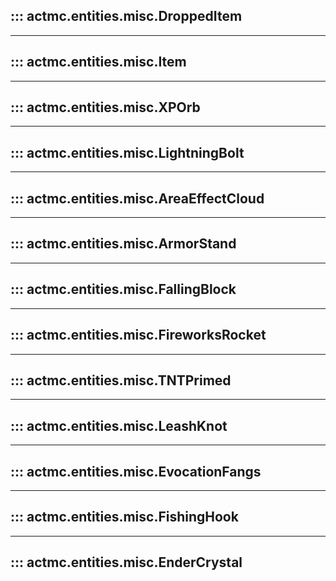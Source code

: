 ## ::: actmc.entities.misc.DroppedItem
---
## ::: actmc.entities.misc.Item
---
## ::: actmc.entities.misc.XPOrb
---
## ::: actmc.entities.misc.LightningBolt
---
## ::: actmc.entities.misc.AreaEffectCloud
---
## ::: actmc.entities.misc.ArmorStand
---
## ::: actmc.entities.misc.FallingBlock
---
## ::: actmc.entities.misc.FireworksRocket
---
## ::: actmc.entities.misc.TNTPrimed
---
## ::: actmc.entities.misc.LeashKnot
---
## ::: actmc.entities.misc.EvocationFangs
---
## ::: actmc.entities.misc.FishingHook
---
## ::: actmc.entities.misc.EnderCrystal